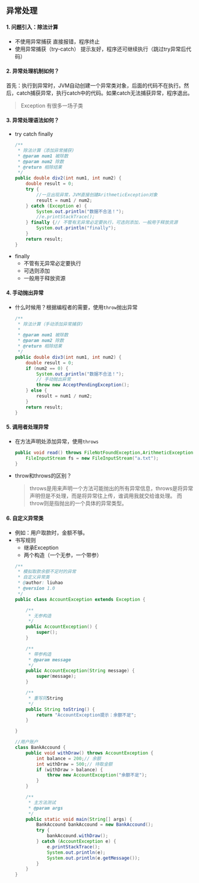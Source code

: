 ## 异常处理
#### 1. 问题引入：除法计算
- 不使用异常捕获
直接报错，程序终止
- 使用异常捕获（try-catch）
提示友好，程序还可继续执行（跳过try异常后代码）
#### 2. 异常处理机制如何？
首先：执行到异常时，JVM自动创建一个异常类对象，后面的代码不在执行。然后，catch捕获异常，执行catch中的代码。如果catch无法捕获异常，程序退出。
> Exception 有很多一场子类

#### 3. 异常处理语法如何？
  - try catch finally
    ```Java
    /**
     * 除法计算（添加异常捕获)
     * @param num1 被除数
     * @param num2 除数
     * @return 相除结果
     */
    public double div2(int num1, int num2) {
        double result = 0;
        try {
            //一旦出现异常，JVM直接创建ArithmeticException对象
            result = num1 / num2;
        } catch (Exception e) {
            System.out.println("数据不合法！");
            //e.printStackTrace();
        } finally {// 不管有无异常必定要执行，可选则添加，一般用于释放资源
            System.out.println("finally");
        }
        return result;
    }
    ```
- finally
  + 不管有无异常必定要执行
  + 可选则添加
  + 一般用于释放资源

#### 4. 手动抛出异常
  - 什么时候用？根据编程者的需要，使用`throw`抛出异常
    ```Java
    /**
     * 除法计算（手动添加异常捕获)
     *
     * @param num1 被除数
     * @param num2 除数
     * @return 相除结果
     */
    public double div3(int num1, int num2) {
        double result = 0;
        if (num2 == 0) {
            System.out.println("数据不合法！");
            // 手动抛出异常
            throw new AcceptPendingException();
        } else {
            result = num1 / num2;
        }
        return result;
    }
    ```

#### 5. 调用者处理异常
- 在方法声明处添加异常，使用`throws`
    ```Java
    public void read() throws FileNotFoundException,ArithmeticException {
        FileInputStream fs = new FileInputStream("a.txt");
    }
    ```
- throw和throws的区别？
  > throws是用来声明一个方法可能抛出的所有异常信息，throws是将异常声明但是不处理，而是将异常往上传，谁调用我就交给谁处理。
  > 而throw则是指抛出的一个具体的异常类型。
#### 6. 自定义异常类
- 例如：用户取款时，金额不够。
- 书写规则
  + 继承Exception
  + 两个构造（一个无参，一个带参）
  ```Java
  /**
   * 模拟取款余额不足时的异常
   * 自定义异常类
   * @author: liuhao
   * @version 1.0
   */
  public class AccountException extends Exception {

      /**
       * 无参构造
       */
      public AccountException() {
          super();
      }

      /**
       * 带参构造
       * @param message
       */
      public AccountException(String message) {
          super(message);
      }

      /**
       * 重写同String
       */
      public String toString() {
          return "AccountException提示：余额不足";
      }

  }

  //用户账户
  class BankAccound {
      public void withDraw() throws AccountException {
          int balance = 200;// 余额
          int withDraw = 500;// 待取金额
          if (withDraw > balance) {
              throw new AccountException("余额不足");
          }
      }

      /**
       * 主方法测试
       * @param args
       */
      public static void main(String[] args) {
          BankAccound bankAccound = new BankAccound();
          try {
              bankAccound.withDraw();
          } catch (AccountException e) {
              e.printStackTrace();
              System.out.println(e);
              System.out.println(e.getMessage());
          }
      }
  }
  ```
